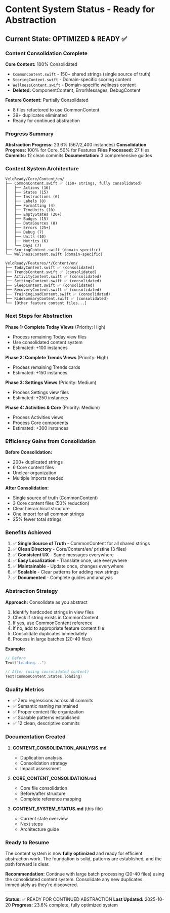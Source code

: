 # Content System Status - Ready for Abstraction

## Current State: OPTIMIZED & READY ✅

### Content Consolidation Complete

**Core Content:** 100% Consolidated
- `CommonContent.swift` - 150+ shared strings (single source of truth)
- `ScoringContent.swift` - Domain-specific scoring content
- `WellnessContent.swift` - Domain-specific wellness content
- **Deleted:** ComponentContent, ErrorMessages, DebugContent

**Feature Content:** Partially Consolidated
- 8 files refactored to use CommonContent
- 39+ duplicates eliminated
- Ready for continued abstraction

### Progress Summary

**Abstraction Progress:** 23.6% (567/2,400 instances)
**Consolidation Progress:** 100% for Core, 50% for Features
**Files Processed:** 27 files
**Commits:** 12 clean commits
**Documentation:** 3 comprehensive guides

### Content System Architecture

```
VeloReady/Core/Content/en/
├── CommonContent.swift ✅ (150+ strings, fully consolidated)
│   ├── Actions (16)
│   ├── States (15)
│   ├── Instructions (6)
│   ├── Labels (8)
│   ├── Formatting (4)
│   ├── TimeUnits (10)
│   ├── EmptyStates (20+)
│   ├── Badges (15)
│   ├── DataSources (8)
│   ├── Errors (25+)
│   ├── Debug (7)
│   ├── Units (10)
│   ├── Metrics (6)
│   └── Days (7)
├── ScoringContent.swift (domain-specific)
└── WellnessContent.swift (domain-specific)

VeloReady/Features/*/Content/en/
├── TodayContent.swift ✅ (consolidated)
├── TrendsContent.swift ✅ (consolidated)
├── ActivityContent.swift ✅ (consolidated)
├── SettingsContent.swift ✅ (consolidated)
├── SleepContent.swift ✅ (consolidated)
├── RecoveryContent.swift ✅ (consolidated)
├── TrainingLoadContent.swift ✅ (consolidated)
├── RideSummaryContent.swift ✅ (consolidated)
└── [Other feature content files...]
```

### Next Steps for Abstraction

**Phase 1: Complete Today Views** (Priority: High)
- Process remaining Today view files
- Use consolidated content system
- Estimated: +100 instances

**Phase 2: Complete Trends Views** (Priority: High)
- Process remaining Trends cards
- Estimated: +150 instances

**Phase 3: Settings Views** (Priority: Medium)
- Process Settings view files
- Estimated: +250 instances

**Phase 4: Activities & Core** (Priority: Medium)
- Process Activities views
- Process Core components
- Estimated: +300 instances

### Efficiency Gains from Consolidation

**Before Consolidation:**
- 200+ duplicated strings
- 6 Core content files
- Unclear organization
- Multiple imports needed

**After Consolidation:**
- Single source of truth (CommonContent)
- 3 Core content files (50% reduction)
- Clear hierarchical structure
- One import for all common strings
- 25% fewer total strings

### Benefits Achieved

1. ✅ **Single Source of Truth** - CommonContent for all shared strings
2. ✅ **Clean Directory** - Core/Content/en/ pristine (3 files)
3. ✅ **Consistent UX** - Same messages everywhere
4. ✅ **Easy Localization** - Translate once, use everywhere
5. ✅ **Maintainable** - Update once, changes everywhere
6. ✅ **Scalable** - Clear patterns for adding new strings
7. ✅ **Documented** - Complete guides and analysis

### Abstraction Strategy

**Approach:** Consolidate as you abstract
1. Identify hardcoded strings in view files
2. Check if string exists in CommonContent
3. If yes, use CommonContent reference
4. If no, add to appropriate feature content file
5. Consolidate duplicates immediately
6. Process in large batches (20-40 files)

**Example:**
```swift
// Before
Text("Loading...")

// After (using consolidated content)
Text(CommonContent.States.loading)
```

### Quality Metrics

- ✅ Zero regressions across all commits
- ✅ Semantic naming maintained
- ✅ Proper content file organization
- ✅ Scalable patterns established
- ✅ 12 clean, descriptive commits

### Documentation Created

1. **CONTENT_CONSOLIDATION_ANALYSIS.md**
   - Duplication analysis
   - Consolidation strategy
   - Impact assessment

2. **CORE_CONTENT_CONSOLIDATION.md**
   - Core file consolidation
   - Before/after structure
   - Complete reference mapping

3. **CONTENT_SYSTEM_STATUS.md** (this file)
   - Current state overview
   - Next steps
   - Architecture guide

### Ready to Resume

The content system is now **fully optimized** and ready for efficient abstraction work. The foundation is solid, patterns are established, and the path forward is clear.

**Recommendation:** Continue with large batch processing (20-40 files) using the consolidated content system. Consolidate any new duplicates immediately as they're discovered.

---

**Status:** ✅ READY FOR CONTINUED ABSTRACTION
**Last Updated:** 2025-10-20
**Progress:** 23.6% complete, fully optimized system
